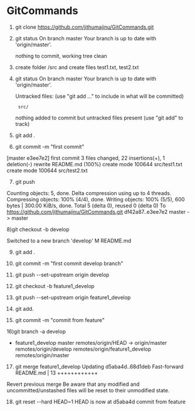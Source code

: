 # GitCommands

1) git clone https://github.com/jithumajinu/GitCommands.git

2) git status
    On branch master
    Your branch is up to date with 'origin/master'.

    nothing to commit, working tree clean

3) create folder /src  and create files test1.txt, test2.txt

4) git status
   On branch master
   Your branch is up to date with 'origin/master'.

   Untracked files:
  (use "git add <file>..." to include in what will be committed)

        src/

   nothing added to commit but untracked files present (use "git add" to track)
5) git add .

6) git commit -m "first commit" 

 [master e3ee7e2] first commit
 3 files changed, 22 insertions(+), 1 deletion(-)
 rewrite README.md (100%)
 create mode 100644 src/test1.txt
 create mode 100644 src/test2.txt

7) git push

  Counting objects: 5, done.
  Delta compression using up to 4 threads.
  Compressing objects: 100% (4/4), done.
  Writing objects: 100% (5/5), 600 bytes | 300.00 KiB/s, done.
  Total 5 (delta 0), reused 0 (delta 0)
  To https://github.com/jithumajinu/GitCommands.git
   df42a87..e3ee7e2  master -> master
   
   
8)git checkout -b develop

Switched to a new branch 'develop'
M       README.md


9) git add .

10) git commit -m "first commit develop branch"

11) git push --set-upstream origin develop

12) git checkout -b feature1_develop

13) git push --set-upstream origin feature1_develop

14) git add.

15) git commit -m "commit from feature"

16)git branch -a
  develop
* feature1_develop
  master
  remotes/origin/HEAD -> origin/master
  remotes/origin/develop
  remotes/origin/feature1_develop
  remotes/origin/master

  
17) git merge feature1_develop
Updating d5aba4d..68d1deb
Fast-forward
 README.md | 13 ++++++++++++


 
 Revert previous merge
 Be aware that any modified and uncommitted/unstashed files will be reset to their unmodified state.

18) git reset --hard HEAD~1
HEAD is now at d5aba4d commit from feature
  







   

 